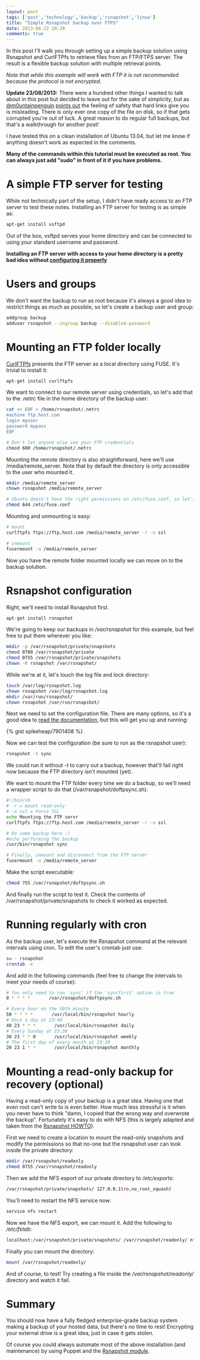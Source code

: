 ```yaml
---
layout: post
tags: ['post','technology','backup','rsnapshot','linux']
title: "Simple Rsnapshot backup over FTPS"
date: 2013-08-22 20:39
comments: true
---
```

In this post I'll walk you through setting up a simple backup solution using Rsnapshot and CurlFTPfs to retrieve files from an FTP/FTPS server. The result is a flexible backup solution with multiple retrieval points.

*Note that while this example will work with FTP it is not recommended because the protocol is not encrypted.*

**Update 23/08/2013:** There were a hundred other things I wanted to talk about in this post but decided to leave out for the sake of simplicity, but as [@m0untainpenguin](https://twitter.com/m0untainpenguin) [points out](https://twitter.com/m0untainpenguin/statuses/370901452648374272) the feeling of safety that hard links give you is misleading. There is only ever one copy of the file on disk, so if that gets corrupted you're out of luck. A great reason to do regular full backups, but that's a walkthrough for another post!
<!-- more -->

I have tested this on a clean installation of Ubuntu 13.04, but let me know if anything doesn't work as expected in the comments.

**Many of the commands within this tutorial must be executed as root. You can always just add "sudo" in front of it if you have problems.**

# A simple FTP server for testing

While not technically part of the setup, I didn't have ready access to an FTP server to test these notes. Installing an FTP server for testing is as simple as:

```bash
apt-get install vsftpd
```

Out of the box, vsftpd serves your home directory and can be connected to using your standard username and password.

**Installing an FTP server with access to your home directory is a pretty bad idea without [configuring it properly](https://help.ubuntu.com/community/vsftpd#TLS.2BAC8-SSL.2BAC8-FTPS)**

# Users and groups

We don't want the backup to run as root because it's always a good idea to restrict things as much as possible, so let's create a backup user and group:

```bash
addgroup backup
adduser rsnapshot --ingroup backup --disabled-password
```

# Mounting an FTP folder locally

[CurlFTPfs](http://curlftpfs.sourceforge.net/) presents the FTP server as a local directory using FUSE. It's trivial to install it:

```bash
apt-get install curlftpfs 
```

We want to connect to our remote server using credentials, so let's add that to the *.netrc* file in the home directory of the backup user:

```bash
cat << EOF > /home/rsnapshot/.netrc
machine ftp.host.com  
login myuser  
password mypass 
EOF

# Don't let anyone else see your FTP credentials
chmod 600 /home/rsnapshot/.netrc
```
 
Mounting the remote directory is also straightforward, here we'll use /media/remote\_server. Note that by default the directory is only accessible to the user who mounted it.

```bash
mkdir /media/remote_server
chown rsnapshot /media/remote_server

# Ubuntu doesn't have the right permissions on /etc/fuse.conf, so let's fix that
chmod 644 /etc/fuse.conf
```

Mounting and unmounting is easy:

```bash
# mount
curlftpfs ftps://ftp.host.com /media/remote_server -r -o ssl

# unmount
fusermount -u /media/remote_server
```

Now you have the remote folder mounted locally we can move on to the backup solution.

# Rsnapshot configuration
Right, we'll need to install Rsnapshot first.

```bash
apt-get install rsnapshot
```

We're going to keep our backups in */var/rsnapshot* for this example, but feel free to put them wherever you like:

```bash
mkdir -p /var/rsnapshot/private/snapshots
chmod 0700 /var/rsnapshot/private
chmod 0755 /var/rsnapshot/private/snapshots
chown -R rsnapshot /var/rsnapshot/
```

While we're at it, let's touch the log file and lock directory:

```bash
touch /var/log/rsnapshot.log
chown rsnapshot /var/log/rsnapshot.log
mkdir /var/run/rsnapshot/
chown rsnapshot /var/run/rsnapshot/
```

Next we need to set the configuration file. There are many options, so it's a good idea to [read the documentation](http://www.rsnapshot.org/rsnapshot.html), but this will get you up and running:

{% gist spikeheap/7901408 %}

Now we can test the configuration (be sure to run as the rsnapshot user):

```bash
rsnapshot -t sync
```

We could run it without *-t* to carry out a backup, however that'll fail right now because the FTP directory isn't mounted (yet).

We want to mount the FTP folder every time we do a backup, so we'll need a wrapper script to do that (/var/rsnapshot/doftpsync.sh):

```bash 
#!/bin/sh
# -r = mount read-only
# -o ssl = Force SSL
echo Mounting the FTP servr
curlftpfs ftps://ftp.host.com /media/remote_server -r -o ssl

# Do some backup here :)
#echo performing the backup
/usr/bin/rsnapshot sync

# Finally, unmount and disconnect from the FTP server
fusermount -u /media/remote_server
```

Make the script executable:

```bash
chmod 755 /var/rsnapshot/doftpsync.sh
```

And finally run the script to test it. Check the contents of /var/rsnapshot/private/snapshots to check it worked as expected.
# Running regularly with cron

As the backup user, let's execute the Rsnapshot command at the relevant intervals using cron. To edit the user's crontab just use:

```bash
su - rsnapshot
crontab -e
```

And add in the following commands (feel free to change the intervals to meet your needs of course):
 
```bash
# You only need to run 'sync' if the 'syncfirst' option is true
0 * * * *       /var/rsnapshot/doftpsync.sh

# Every hour on the 50th minute
50 * * * *       /usr/local/bin/rsnapshot hourly
# Once a day at 23:40
40 23 * * *       /usr/local/bin/rsnapshot daily
# Every Sunday at 23:30
30 23 * * 0       /usr/local/bin/rsnapshot weekly
# The first day of every month at 23:20
20 23 1 * *       /usr/local/bin/rsnapshot monthly
```


# Mounting a read-only backup for recovery (optional)

Having a read-only copy of your backup is a great idea. Having one that even root can't write to is even better. How much less stressful is it when you never have to think "damn, I copied that the wrong way and overwrote the backup". Fortunately it's easy to do with NFS (this is largely adapted and taken from the [Rsnapshot HOWTO](http://www.rsnapshot.org/howto/1.2/rsnapshot-HOWTO.en.pdf)). 

First we need to create a location to mount the read-only snapshots and modify the permissions so that no-one but the rsnapshot user can look inside the private directory:

```bash
mkdir /var/rsnapshot/readonly
chmod 0755 /var/rsnapshot/readonly
```

Then we add the NFS export of our private directory to */etc/exports*:

```bash
/var/rsnapshot/private/snapshots/ 127.0.0.1(ro,no_root_squash)
```

You'll need to restart the NFS service now:

```bash
service nfs restart
```

Now we have the NFS export, we can mount it. Add the following to */etc/fstab*:

```bash
localhost:/var/rsnapshot/private/snapshots/ /var/rsnapshot/readonly/ nfs ro 0 0
```

Finally you can mount the directory:

```bash
mount /var/rsnapshot/readonly/
```

And of course, to test! Try creating a file inside the */var/rsnapshot/readonly/* directory and watch it fail.

# Summary

You should now have a fully fledged enterprise-grade backup system making a backup of your hosted data, but there's no time to rest! Encrypting your external drive is a great idea, just in case it gets stolen. 

Of course you could always automate most of the above installation (and maintenance) by using Puppet and the [Rsnapshot module](https://github.com/spikeheap/puppet_rsnapshot). 
